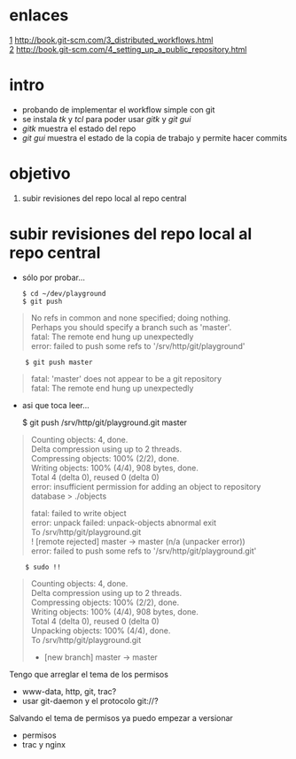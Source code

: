# enlaces

[1]: http://book.git-scm.com/3_distributed_workflows.html
[2]: http://book.git-scm.com/4_setting_up_a_public_repository.html

[1] <http://book.git-scm.com/3_distributed_workflows.html>  
[2] <http://book.git-scm.com/4_setting_up_a_public_repository.html>  

# intro

*   probando de implementar el workflow simple con git
*   se instala *tk* y *tcl* para poder usar *gitk* y *git gui*
*   *gitk* muestra el estado del repo
*   *git gui* muestra el estado de la copia de trabajo y permite hacer commits

# objetivo

1.  subir revisiones del repo local al repo central

# subir revisiones del repo local al repo central

*   sólo por probar...

        $ cd ~/dev/playground
        $ git push

>   No refs in common and none specified; doing nothing.  
>   Perhaps you should specify a branch such as 'master'.  
>   fatal: The remote end hung up unexpectedly  
>   error: failed to push some refs to '/srv/http/git/playground'  

        $ git push master

>   fatal: 'master' does not appear to be a git repository  
>   fatal: The remote end hung up unexpectedly  

*   asi que toca leer...

       $ git push /srv/http/git/playground.git master

>   Counting objects: 4, done.  
>   Delta compression using up to 2 threads.  
>   Compressing objects: 100% (2/2), done.  
>   Writing objects: 100% (4/4), 908 bytes, done.  
>   Total 4 (delta 0), reused 0 (delta 0)  
>   error: insufficient permission for adding an object to repository  
    database   >   ./objects    
>     
>   fatal: failed to write object  
>   error: unpack failed: unpack-objects abnormal exit  
>   To /srv/http/git/playground.git  
>    ! [remote rejected] master -> master (n/a (unpacker error))  
>   error: failed to push some refs to '/srv/http/git/playground.git'  

        $ sudo !!

>   Counting objects: 4, done.  
>   Delta compression using up to 2 threads.  
>   Compressing objects: 100% (2/2), done.  
>   Writing objects: 100% (4/4), 908 bytes, done.  
>   Total 4 (delta 0), reused 0 (delta 0)  
>   Unpacking objects: 100% (4/4), done.  
>   To /srv/http/git/playground.git  
>    * [new branch]      master -> master  

Tengo que arreglar el tema de los permisos

*   www-data, http, git, trac?
*   usar git-daemon y el protocolo git://?

Salvando el tema de permisos ya puedo empezar a versionar

*   permisos
*   trac y nginx










